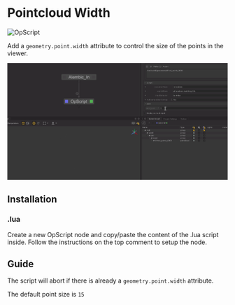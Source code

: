 # Pointcloud Width

![OpScript](https://img.shields.io/badge/type-OpScript-blueviolet)

Add a `geometry.point.width` attribute to control the size of the points in the viewer.

![demo](./demo.gif)



## Installation

### .lua

Create a new OpScript node and copy/paste the content of the .lua script inside.
Follow the instructions on the top comment to setup the node.

## Guide

The script will abort if there is already a  `geometry.point.width` attribute.

The default point size is `15` 


